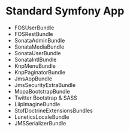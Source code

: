 Standard Symfony App
================


* FOSUserBundle
* FOSRestBundle
* SonataAdminBundle
* SonataMediaBundle
* SonataUserBundle
* SonataIntlBundle
* KnpMenuBundle
* KnpPaginatorBundle
* JmsAopBundle
* JmsSecurityExtraBundle
* MopaBootstrapBundle
* Twitter Bootstrap & SASS
* LiipImagineBundle
* StofDoctrineExtensionsBundles
* LuneticsLocaleBundle
* JMSSerializerBundle
